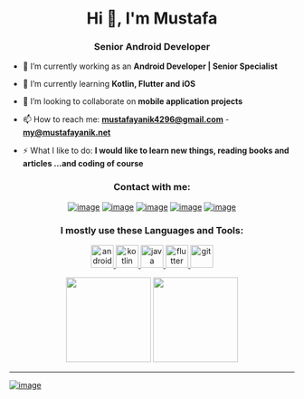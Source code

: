 <h1 align="center">Hi 👋, I'm Mustafa 
<h3 align="center">Senior Android Developer</h3>

- 🔭 I’m currently working as an **Android Developer | Senior Specialist**
  
- 🌱 I’m currently learning **Kotlin, Flutter and iOS**

- 👯 I’m looking to collaborate on **mobile application projects**

- 📫 How to reach me: **mustafayanik4296@gmail.com** - **my@mustafayanik.net**

- ⚡ What I like to do: **I would like to learn new things, reading books and articles ...and coding of course**

<h3 align="center">Contact with me:</h3>
<div align="center">

[![image](https://img.shields.io/badge/WebSite-B99E64?style=for-the-badge&logo=webflow&logoColor=white)](https://www.mustafayanik.net/)
[![image](https://img.shields.io/badge/LinkedIn-0077B5?style=for-the-badge&logo=linkedin&logoColor=white)](https://www.linkedin.com/in/mustafa-yanik/)
[![image](https://img.shields.io/badge/stack%20overflow-FE7A16?logo=stack-overflow&logoColor=white&style=for-the-badge)](https://stackoverflow.com/users/12722872/mustafa-yan%C4%B1k)
[![image](https://img.shields.io/badge/Medium-12100E?style=for-the-badge&logo=medium&logoColor=white)](https://medium.com/@mustafayanik/)
[![image](https://img.shields.io/badge/Gmail-D14836?style=for-the-badge&logo=gmail&logoColor=white)](mailto:mustafayanik4296@gmail.com)
  
</div>

<h3 align="center">I mostly use these Languages and Tools:</h3>

<p align="center"> 
  <a href="https://www.android.com/" target="_blank"> 
    <img src="https://www.freepnglogos.com/uploads/android-logo-png/android-logo-0.png" alt="android" width="40" height="40"/> 
  </a>
  <a href="https://kotlinlang.org/" target="_blank"> 
    <img src="https://brandslogos.com/wp-content/uploads/images/large/kotlin-logo.png" alt="kotlin" width="40" height="40"/> 
  </a>  
  <a href="https://java.com/" target="_blank"> 
    <img src="https://brandslogos.com/wp-content/uploads/images/large/java-logo-1.png" alt="java" width="40" height="40"/> 
  </a> 
  <a href="hhttps://flutter.dev/" target="_blank"> 
    <img src="https://www.kindpng.com/picc/m/355-3557482_flutter-logo-png-transparent-png.png" alt="flutter" width="40" height="40"/> 
  </a> 
  <a href="https://git-scm.com/" target="_blank"> 
    <img src="https://www.vectorlogo.zone/logos/git-scm/git-scm-icon.svg" alt="git" width="40" height="40"/> 
  </a>
</p>

<p align= "center">
  <img height= "150" src="https://github-readme-stats.vercel.app/api?username=mustafaynk&theme=react&show_icons=true&include_all_commits=true" />
  <img height= "150" src="https://github-readme-stats.vercel.app/api/top-langs/?username=mustafaynk&theme=react&layout=compact" />
</p>

------

[![image](https://img.shields.io/badge/Mustafa%20Yan%C4%B1k%20Github-007BFF?style=for-the-badge&logo=github&logoColor=white)](https://github.com/mustafaynk)
